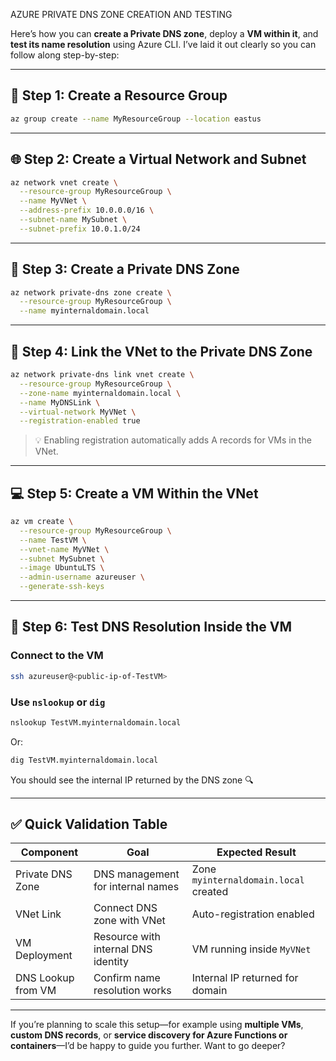 AZURE PRIVATE DNS ZONE CREATION AND TESTING

Here’s how you can **create a Private DNS zone**, deploy a **VM within it**, and **test its name resolution** using Azure CLI. I’ve laid it out clearly so you can follow along step-by-step:

---

## 🔧 Step 1: Create a Resource Group
```bash
az group create --name MyResourceGroup --location eastus
```

---

## 🌐 Step 2: Create a Virtual Network and Subnet
```bash
az network vnet create \
  --resource-group MyResourceGroup \
  --name MyVNet \
  --address-prefix 10.0.0.0/16 \
  --subnet-name MySubnet \
  --subnet-prefix 10.0.1.0/24
```

---

## 📛 Step 3: Create a Private DNS Zone
```bash
az network private-dns zone create \
  --resource-group MyResourceGroup \
  --name myinternaldomain.local
```

---

## 🔗 Step 4: Link the VNet to the Private DNS Zone
```bash
az network private-dns link vnet create \
  --resource-group MyResourceGroup \
  --zone-name myinternaldomain.local \
  --name MyDNSLink \
  --virtual-network MyVNet \
  --registration-enabled true
```

> 💡 Enabling registration automatically adds A records for VMs in the VNet.

---

## 💻 Step 5: Create a VM Within the VNet
```bash
az vm create \
  --resource-group MyResourceGroup \
  --name TestVM \
  --vnet-name MyVNet \
  --subnet MySubnet \
  --image UbuntuLTS \
  --admin-username azureuser \
  --generate-ssh-keys
```

---

## 🧪 Step 6: Test DNS Resolution Inside the VM

### Connect to the VM
```bash
ssh azureuser@<public-ip-of-TestVM>
```

### Use `nslookup` or `dig`
```bash
nslookup TestVM.myinternaldomain.local
```
Or:
```bash
dig TestVM.myinternaldomain.local
```

You should see the internal IP returned by the DNS zone 🔍

---

## ✅ Quick Validation Table

| Component                    | Goal                                 | Expected Result                       |
|-----------------------------|--------------------------------------|----------------------------------------|
| Private DNS Zone            | DNS management for internal names    | Zone `myinternaldomain.local` created  |
| VNet Link                   | Connect DNS zone with VNet           | Auto-registration enabled              |
| VM Deployment               | Resource with internal DNS identity  | VM running inside `MyVNet`             |
| DNS Lookup from VM          | Confirm name resolution works        | Internal IP returned for domain        |

---

If you’re planning to scale this setup—for example using **multiple VMs**, **custom DNS records**, or **service discovery for Azure Functions or containers**—I’d be happy to guide you further. Want to go deeper?

